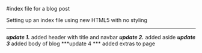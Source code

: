 #index file for a blog post

Setting up an index file using new HTML5 with no styling

----
***update 1.***
    added header with title and navbar
***update 2.***
    added aside
***update 3***
    added body of blog
***update 4 ***
added extras to page